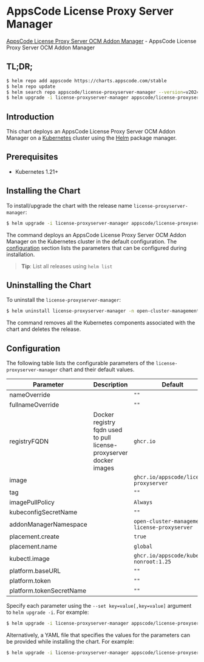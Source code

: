 # AppsCode License Proxy Server Manager

[AppsCode License Proxy Server OCM Addon Manager](https://github.com/appscode-cloud/license-proxyserver) - AppsCode License Proxy Server OCM Addon Manager

## TL;DR;

```bash
$ helm repo add appscode https://charts.appscode.com/stable
$ helm repo update
$ helm search repo appscode/license-proxyserver-manager --version=v2024.6.28
$ helm upgrade -i license-proxyserver-manager appscode/license-proxyserver-manager -n open-cluster-management-license-proxyserver --create-namespace --version=v2024.6.28
```

## Introduction

This chart deploys an AppsCode License Proxy Server OCM Addon Manager on a [Kubernetes](http://kubernetes.io) cluster using the [Helm](https://helm.sh) package manager.

## Prerequisites

- Kubernetes 1.21+

## Installing the Chart

To install/upgrade the chart with the release name `license-proxyserver-manager`:

```bash
$ helm upgrade -i license-proxyserver-manager appscode/license-proxyserver-manager -n open-cluster-management-license-proxyserver --create-namespace --version=v2024.6.28
```

The command deploys an AppsCode License Proxy Server OCM Addon Manager on the Kubernetes cluster in the default configuration. The [configuration](#configuration) section lists the parameters that can be configured during installation.

> **Tip**: List all releases using `helm list`

## Uninstalling the Chart

To uninstall the `license-proxyserver-manager`:

```bash
$ helm uninstall license-proxyserver-manager -n open-cluster-management-license-proxyserver
```

The command removes all the Kubernetes components associated with the chart and deletes the release.

## Configuration

The following table lists the configurable parameters of the `license-proxyserver-manager` chart and their default values.

|        Parameter         |                             Description                             |                         Default                          |
|--------------------------|---------------------------------------------------------------------|----------------------------------------------------------|
| nameOverride             |                                                                     | <code>""</code>                                          |
| fullnameOverride         |                                                                     | <code>""</code>                                          |
| registryFQDN             | Docker registry fqdn used to pull license-proxyserver docker images | <code>ghcr.io</code>                                     |
| image                    |                                                                     | <code>ghcr.io/appscode/license-proxyserver</code>        |
| tag                      |                                                                     | <code>""</code>                                          |
| imagePullPolicy          |                                                                     | <code>Always</code>                                      |
| kubeconfigSecretName     |                                                                     | <code>""</code>                                          |
| addonManagerNamespace    |                                                                     | <code>open-cluster-management-license-proxyserver</code> |
| placement.create         |                                                                     | <code>true</code>                                        |
| placement.name           |                                                                     | <code>global</code>                                      |
| kubectl.image            |                                                                     | <code>ghcr.io/appscode/kubectl-nonroot:1.25</code>       |
| platform.baseURL         |                                                                     | <code>""</code>                                          |
| platform.token           |                                                                     | <code>""</code>                                          |
| platform.tokenSecretName |                                                                     | <code>""</code>                                          |


Specify each parameter using the `--set key=value[,key=value]` argument to `helm upgrade -i`. For example:

```bash
$ helm upgrade -i license-proxyserver-manager appscode/license-proxyserver-manager -n open-cluster-management-license-proxyserver --create-namespace --version=v2024.6.28 --set registryFQDN=ghcr.io
```

Alternatively, a YAML file that specifies the values for the parameters can be provided while
installing the chart. For example:

```bash
$ helm upgrade -i license-proxyserver-manager appscode/license-proxyserver-manager -n open-cluster-management-license-proxyserver --create-namespace --version=v2024.6.28 --values values.yaml
```
